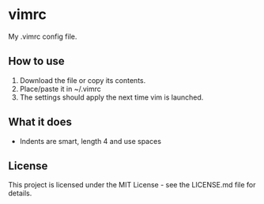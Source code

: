 # vimrc
My .vimrc config file.

## How to use
1. Download the file or copy its contents.
2. Place/paste it in ~/.vimrc
3. The settings should apply the next time vim is launched.

## What it does
* Indents are smart, length 4 and use spaces

## License
This project is licensed under the MIT License - see the LICENSE.md file for details.

